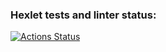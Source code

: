 ### Hexlet tests and linter status:
[![Actions Status](https://github.com/nm01n/python-project-49/actions/workflows/hexlet-check.yml/badge.svg)](https://github.com/nm01n/python-project-49/actions)